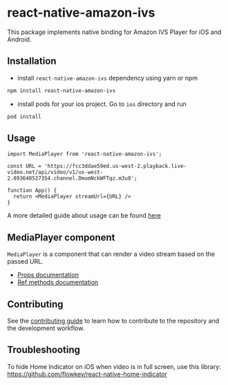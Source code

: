 # react-native-amazon-ivs

This package implements native binding for Amazon IVS Player for iOS and Android.

## Installation

- install `react-native-amazon-ivs` dependency using yarn or npm

```sh
npm install react-native-amazon-ivs
```

- install pods for your ios project. Go to `ios` directory and run

```sh
pod install
```

## Usage

```tsx
import MediaPlayer from 'react-native-amazon-ivs';

const URL = 'https://fcc3ddae59ed.us-west-2.playback.live-video.net/api/video/v1/us-west-2.893648527354.channel.DmumNckWFTqz.m3u8';

function App() {
  return <MediaPlayer streamUrl={URL} />
}
```

A more detailed guide about usage can be found [here](./docs/usage-guide.md)

## MediaPlayer component

`MediaPlayer` is a component that can render a video stream based on the passed URL.

- [Props documentation](./docs/media-player-reference.md#props)
- [Ref methods documentation](./docs/media-player-reference.md#ref-methods)

## Contributing

See the [contributing guide](CONTRIBUTING.md) to learn how to contribute to the repository and the development workflow.

## Troubleshooting

To hide Home Indicator on iOS when video is in full screen, use this library:
https://github.com/flowkey/react-native-home-indicator